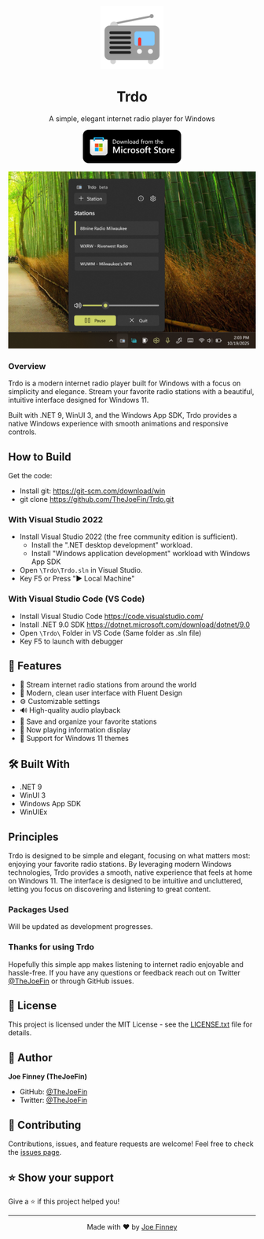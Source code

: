 ﻿<p align="center">
  <img width="128" align="center" src="Images/Trdo-Icon.png">
</p>
<h1 align="center">
  Trdo
</h1>
<p align="center">
  A simple, elegant internet radio player for Windows
</p>
<p align="center">
  <a href="https://www.microsoft.com/store/apps/9NXT4TGJVHVV" target="_blank">
    <img src="Images/storeBadge.png" width="200" alt="Store link" />
  </a>
</p>

![Trdo flyout](Images/Screenshot-1-1.png)

### Overview
Trdo is a modern internet radio player built for Windows with a focus on simplicity and elegance. Stream your favorite radio stations with a beautiful, intuitive interface designed for Windows 11.

Built with .NET 9, WinUI 3, and the Windows App SDK, Trdo provides a native Windows experience with smooth animations and responsive controls.

## How to Build
Get the code:
- Install git: https://git-scm.com/download/win
- git clone https://github.com/TheJoeFin/Trdo.git

### With Visual Studio 2022
- Install Visual Studio 2022 (the free community edition is sufficient).
    - Install the ".NET desktop development" workload.
    - Install "Windows application development" workload with Windows App SDK
- Open `\Trdo\Trdo.sln` in Visual Studio.
- Key F5 or Press "▶ Local Machine"

### With Visual Studio Code (VS Code)
- Install Visual Studio Code https://code.visualstudio.com/
- Install .NET 9.0 SDK https://dotnet.microsoft.com/download/dotnet/9.0
- Open `\Trdo\` Folder in VS Code (Same folder as .sln file)
- Key F5 to launch with debugger

## 🎯 Features

- 📡 Stream internet radio stations from around the world
- 🎨 Modern, clean user interface with Fluent Design
- ⚙️ Customizable settings
- 🔊 High-quality audio playback
- 💾 Save and organize your favorite stations
- 🎵 Now playing information display
- 🌙 Support for Windows 11 themes

## 🛠️ Built With

- .NET 9
- WinUI 3
- Windows App SDK
- WinUIEx

## Principles
Trdo is designed to be simple and elegant, focusing on what matters most: enjoying your favorite radio stations. By leveraging modern Windows technologies, Trdo provides a smooth, native experience that feels at home on Windows 11. The interface is designed to be intuitive and uncluttered, letting you focus on discovering and listening to great content.

### Packages Used
Will be updated as development progresses.

### Thanks for using Trdo
Hopefully this simple app makes listening to internet radio enjoyable and hassle-free.
If you have any questions or feedback reach out on Twitter [@TheJoeFin](http://www.twitter.com/thejoefin) or through GitHub issues.

## 📝 License

This project is licensed under the MIT License - see the [LICENSE.txt](LICENSE.txt) file for details.

## 👤 Author

**Joe Finney (TheJoeFin)**

- GitHub: [@TheJoeFin](https://github.com/TheJoeFin)
- Twitter: [@TheJoeFin](https://twitter.com/thejoefin)

## 🤝 Contributing

Contributions, issues, and feature requests are welcome! Feel free to check the [issues page](https://github.com/TheJoeFin/Trdo/issues).

## ⭐ Show your support

Give a ⭐️ if this project helped you!

---

<div align="center">

Made with ❤️ by [Joe Finney](https://github.com/TheJoeFin)

</div>
